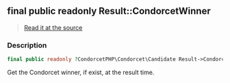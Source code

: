 ## final public readonly Result::CondorcetWinner

> [Read it at the source](https://github.com/julien-boudry/Condorcet/blob/master/src/Result.php#L22)

### Description    

```php
final public readonly ?CondorcetPHP\Condorcet\Candidate Result->CondorcetWinner 
```

Get the Condorcet winner, if exist, at the result time.
    